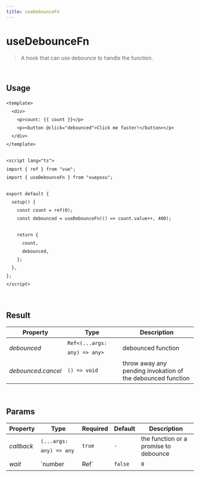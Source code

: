 ```yaml
---
title: useDebounceFn
---
```


# useDebounceFn

> A hook that can use debounce to handle the function.

<br />

## Usage

<script>
import UseDebounceFnDemo from './../.vitepress/components/UseDebounceFnDemo.vue'

export default {
  components: {
    UseDebounceFnDemo
  }
}
</script>
<UseDebounceFnDemo />

```vue
<template>
  <div>
    <p>count: {{ count }}</p>
    <p><button @click="debounced">Click me faster!</button></p>
  </div>
</template>

<script lang="ts">
import { ref } from "vue";
import { useDebounceFn } from "vueposu";

export default {
  setup() {
    const count = ref(0);
    const debounced = useDebounceFn(() => count.value++, 400);

    return {
      count,
      debounced,
    };
  },
};
</script>
```

<br />

<style>code { line-height: 1.85em; }</style>

## Result

| Property           | Type                         | Description                                                 |
| ------------------ | ---------------------------- | ----------------------------------------------------------- |
| _debounced_        | `Ref<(...args: any) => any>` | debounced function                                          |
| _debounced.cancel_ | `() => void`                 | throw away any pending invokation of the debounced function |

<br />

## Params

| Property   | Type                    | Required     | Default | Description                           |
| ---------- | ----------------------- | ------------ | ------- | ------------------------------------- |
| _callback_ | `(...args: any) => any` | `true`       | `-`     | the function or a promise to debounce |
| _wait_     | `number                 | Ref<number>` | `false` | `0`                                   | the number of milliseconds to delay |
